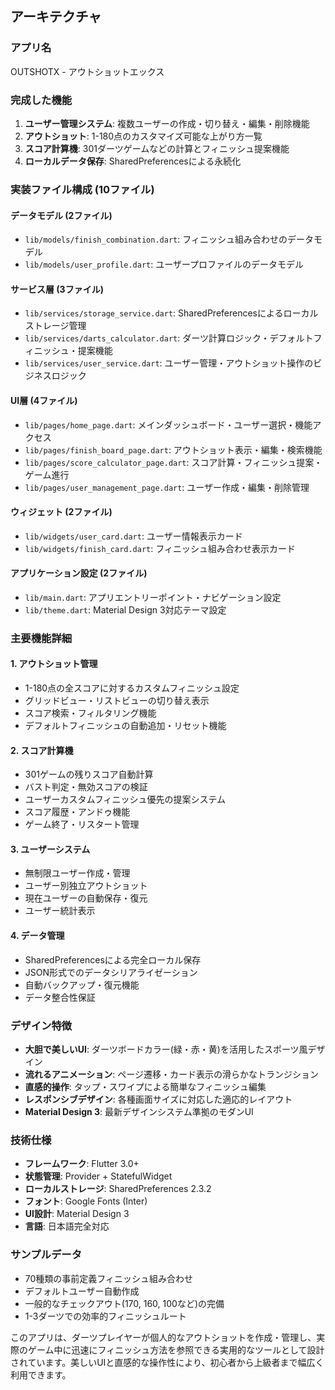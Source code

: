 ## アーキテクチャ

### アプリ名

OUTSHOTX - アウトショットエックス

### 完成した機能
1. **ユーザー管理システム**: 複数ユーザーの作成・切り替え・編集・削除機能
2. **アウトショット**: 1-180点のカスタマイズ可能な上がり方一覧
3. **スコア計算機**: 301ダーツゲームなどの計算とフィニッシュ提案機能
4. **ローカルデータ保存**: SharedPreferencesによる永続化

### 実装ファイル構成 (10ファイル)

#### データモデル (2ファイル)
- `lib/models/finish_combination.dart`: フィニッシュ組み合わせのデータモデル
- `lib/models/user_profile.dart`: ユーザープロファイルのデータモデル

#### サービス層 (3ファイル)
- `lib/services/storage_service.dart`: SharedPreferencesによるローカルストレージ管理
- `lib/services/darts_calculator.dart`: ダーツ計算ロジック・デフォルトフィニッシュ・提案機能
- `lib/services/user_service.dart`: ユーザー管理・アウトショット操作のビジネスロジック

#### UI層 (4ファイル)
- `lib/pages/home_page.dart`: メインダッシュボード・ユーザー選択・機能アクセス
- `lib/pages/finish_board_page.dart`: アウトショット表示・編集・検索機能
- `lib/pages/score_calculator_page.dart`: スコア計算・フィニッシュ提案・ゲーム進行
- `lib/pages/user_management_page.dart`: ユーザー作成・編集・削除管理

#### ウィジェット (2ファイル)
- `lib/widgets/user_card.dart`: ユーザー情報表示カード
- `lib/widgets/finish_card.dart`: フィニッシュ組み合わせ表示カード

#### アプリケーション設定 (2ファイル)
- `lib/main.dart`: アプリエントリーポイント・ナビゲーション設定
- `lib/theme.dart`: Material Design 3対応テーマ設定

### 主要機能詳細

#### 1. アウトショット管理
- 1-180点の全スコアに対するカスタムフィニッシュ設定
- グリッドビュー・リストビューの切り替え表示
- スコア検索・フィルタリング機能
- デフォルトフィニッシュの自動追加・リセット機能

#### 2. スコア計算機
- 301ゲームの残りスコア自動計算
- バスト判定・無効スコアの検証
- ユーザーカスタムフィニッシュ優先の提案システム
- スコア履歴・アンドゥ機能
- ゲーム終了・リスタート管理

#### 3. ユーザーシステム
- 無制限ユーザー作成・管理
- ユーザー別独立アウトショット
- 現在ユーザーの自動保存・復元
- ユーザー統計表示

#### 4. データ管理
- SharedPreferencesによる完全ローカル保存
- JSON形式でのデータシリアライゼーション
- 自動バックアップ・復元機能
- データ整合性保証

### デザイン特徴
- **大胆で美しいUI**: ダーツボードカラー(緑・赤・黄)を活用したスポーツ風デザイン
- **流れるアニメーション**: ページ遷移・カード表示の滑らかなトランジション
- **直感的操作**: タップ・スワイプによる簡単なフィニッシュ編集
- **レスポンシブデザイン**: 各種画面サイズに対応した適応的レイアウト
- **Material Design 3**: 最新デザインシステム準拠のモダンUI

### 技術仕様
- **フレームワーク**: Flutter 3.0+
- **状態管理**: Provider + StatefulWidget
- **ローカルストレージ**: SharedPreferences 2.3.2
- **フォント**: Google Fonts (Inter)
- **UI設計**: Material Design 3
- **言語**: 日本語完全対応

### サンプルデータ
- 70種類の事前定義フィニッシュ組み合わせ
- デフォルトユーザー自動作成
- 一般的なチェックアウト(170, 160, 100など)の完備
- 1-3ダーツでの効率的フィニッシュルート

このアプリは、ダーツプレイヤーが個人的なアウトショットを作成・管理し、実際のゲーム中に迅速にフィニッシュ方法を参照できる実用的なツールとして設計されています。美しいUIと直感的な操作性により、初心者から上級者まで幅広く利用できます。
